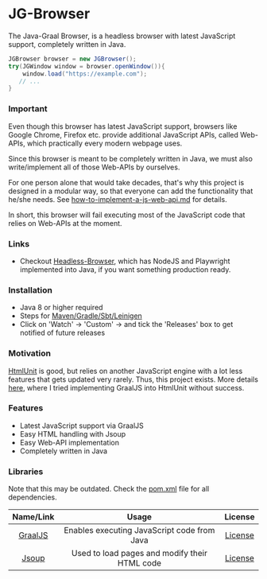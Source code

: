 # JG-Browser
The Java-Graal Browser, is a headless browser with latest JavaScript support, completely written in Java.

```java
JGBrowser browser = new JGBrowser();
try(JGWindow window = browser.openWindow()){
    window.load("https://example.com");
   // ...   
}
```

### Important
Even though this browser has latest JavaScript support, browsers like Google Chrome,
Firefox etc. provide additional JavaScript APIs, called Web-APIs, which practically every
modern webpage uses.

Since this browser is meant to be completely written in Java, we must also write/implement
all of those Web-APIs by ourselves.

For one person alone that would take decades, that's why this project is
designed in a modular way, so that everyone can add the functionality that he/she needs.
See [how-to-implement-a-js-web-api.md](how-to-implement-a-js-web-api.md) for details.

In short, this browser will fail executing most of the JavaScript code that relies on Web-APIs
at the moment.

### Links
- Checkout [Headless-Browser](https://github.com/Osiris-Team/Headless-Browser), which has NodeJS and Playwright implemented into Java,
if you want something production ready.

### Installation
- Java 8 or higher required
- Steps for [Maven/Gradle/Sbt/Leinigen](https://jitpack.io/#Osiris-Team/JG-Browser/LATEST)
- Click on 'Watch' -> 'Custom' -> and tick the 'Releases' box to get notified of future releases

### Motivation
[HtmlUnit](https://github.com/HtmlUnit/htmlunit/) is good, but relies on another JavaScript
engine with a lot less features that gets updated very rarely. Thus,
this project exists. More details [here](https://github.com/HtmlUnit/htmlunit/issues/201), where I tried
implementing GraalJS into HtmlUnit without success.

### Features
- Latest JavaScript support via GraalJS 
- Easy HTML handling with Jsoup
- Easy Web-API implementation
- Completely written in Java

### Libraries
Note that this may be outdated. Check the [pom.xml](pom.xml) file for all dependencies.

| Name/Link | Usage | License |
| :-----: | :-----: | :-----: |
| [GraalJS](https://github.com/oracle/graaljs) | Enables executing JavaScript code from Java | [License](https://github.com/oracle/graaljs/blob/master/LICENSE) |
| [Jsoup](https://github.com/jhy/jsoup)      | Used to load pages and modify their HTML code      |   [License](https://github.com/jhy/jsoup/blob/master/LICENSE) |

